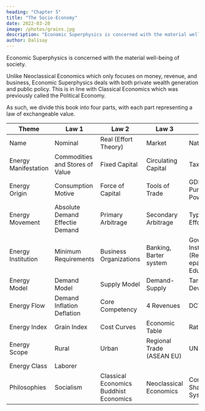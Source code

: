 ```yaml
---
heading: "Chapter 5"
title: "The Socio-Economy"
date: 2022-03-20
image: /photos/grains.jpg
description: "Economic Superphysics is concerned with the material well-being of society."
author: Dalisay
---
```


Economic Superphysics is concerned with the material well-being of society. 

Unlike Neoclassical Economics which only focuses on money, revenue, and business, Economic Superphysics deals with both private wealth generation and public policy. This is in line with Classical  Economics which was previously called the Political Economy. 

As such, we divide this book into four parts, with each part representing a law of exchangeable value. 

Theme | Law 1 | Law 2 | Law 3 | Law 4
---- | --- | --- | --- | --- 
Name 				 | Nominal | Real (Effort Theory) | Market | Natural 
Energy Manifestation | Commodities and Stores of Value | Fixed Capital | Circulating Capital | Taxes
Energy Origin 		 | Consumption Motive | Force of Capital | Tools of Trade | GDP and Purchasing Power
Energy Movement      | Absolute Demand Effectie Demand | Primary Arbitrage | Secondary Arbitrage | Types of Effort
Energy Institution   | Minimum Requirements | Business Organizations | Banking, Barter system | Government Institutions (Resources epartment, Education) 
Energy Model 		 | Demand Model | Supply Model | Demand-Supply | Targetted Development
Energy Flow 		 | Demand Inflation Deflation | Core Competency | 4 Revenues | DCTI
Energy Index 		 | Grain Index | Cost Curves | Economic Table | Ratios GDP
Energy Scope 		 | Rural | Urban | Regional Trade (ASEAN EU) | UN 
Energy Class 		 | Laborer
Philosophies 		 | Socialism | Classical Economics Buddhist Economics | Neoclassical Economics | Communism Shariah Inca System 

